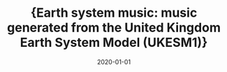 ---
title: "{Earth system music: music generated from the United Kingdom Earth System Model (UKESM1)}"
collection: publications
permalink: /publication/2020-01-01-DeMora2020
date: 2020-01-01
venue: 'Geoscience Communication'
paperurl: 'https://doi.org/10.5194/gc-3-263-2020'
citation: 'DeMora et al., <b>{Earth system music: music generated from the United Kingdom Earth System Model (UKESM1)}</b>, Geoscience Communication, 2020-01-01, 10.5194/gc-3-263-2020'
---